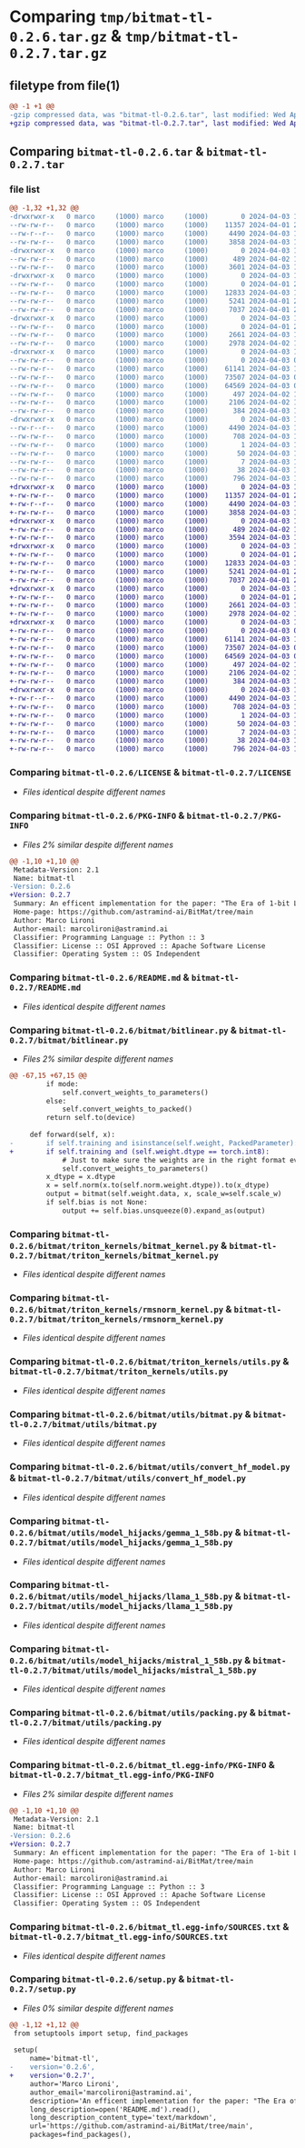 # Comparing `tmp/bitmat-tl-0.2.6.tar.gz` & `tmp/bitmat-tl-0.2.7.tar.gz`

## filetype from file(1)

```diff
@@ -1 +1 @@
-gzip compressed data, was "bitmat-tl-0.2.6.tar", last modified: Wed Apr  3 15:29:57 2024, max compression
+gzip compressed data, was "bitmat-tl-0.2.7.tar", last modified: Wed Apr  3 15:45:18 2024, max compression
```

## Comparing `bitmat-tl-0.2.6.tar` & `bitmat-tl-0.2.7.tar`

### file list

```diff
@@ -1,32 +1,32 @@
-drwxrwxr-x   0 marco     (1000) marco     (1000)        0 2024-04-03 15:29:57.322961 bitmat-tl-0.2.6/
--rw-rw-r--   0 marco     (1000) marco     (1000)    11357 2024-04-01 22:08:01.000000 bitmat-tl-0.2.6/LICENSE
--rw-r--r--   0 marco     (1000) marco     (1000)     4490 2024-04-03 15:29:57.322961 bitmat-tl-0.2.6/PKG-INFO
--rw-rw-r--   0 marco     (1000) marco     (1000)     3858 2024-04-03 15:23:23.000000 bitmat-tl-0.2.6/README.md
-drwxrwxr-x   0 marco     (1000) marco     (1000)        0 2024-04-03 15:29:57.318961 bitmat-tl-0.2.6/bitmat/
--rw-rw-r--   0 marco     (1000) marco     (1000)      489 2024-04-02 10:34:53.000000 bitmat-tl-0.2.6/bitmat/__init__.py
--rw-rw-r--   0 marco     (1000) marco     (1000)     3601 2024-04-03 15:28:54.000000 bitmat-tl-0.2.6/bitmat/bitlinear.py
-drwxrwxr-x   0 marco     (1000) marco     (1000)        0 2024-04-03 15:29:57.318961 bitmat-tl-0.2.6/bitmat/triton_kernels/
--rw-rw-r--   0 marco     (1000) marco     (1000)        0 2024-04-01 22:08:01.000000 bitmat-tl-0.2.6/bitmat/triton_kernels/__init__.py
--rw-rw-r--   0 marco     (1000) marco     (1000)    12833 2024-04-03 15:23:23.000000 bitmat-tl-0.2.6/bitmat/triton_kernels/bitmat_kernel.py
--rw-rw-r--   0 marco     (1000) marco     (1000)     5241 2024-04-01 22:08:01.000000 bitmat-tl-0.2.6/bitmat/triton_kernels/rmsnorm_kernel.py
--rw-rw-r--   0 marco     (1000) marco     (1000)     7037 2024-04-01 22:08:01.000000 bitmat-tl-0.2.6/bitmat/triton_kernels/utils.py
-drwxrwxr-x   0 marco     (1000) marco     (1000)        0 2024-04-03 15:29:57.318961 bitmat-tl-0.2.6/bitmat/utils/
--rw-rw-r--   0 marco     (1000) marco     (1000)        0 2024-04-01 22:08:01.000000 bitmat-tl-0.2.6/bitmat/utils/__init__.py
--rw-rw-r--   0 marco     (1000) marco     (1000)     2661 2024-04-03 15:23:23.000000 bitmat-tl-0.2.6/bitmat/utils/bitmat.py
--rw-rw-r--   0 marco     (1000) marco     (1000)     2978 2024-04-02 10:12:51.000000 bitmat-tl-0.2.6/bitmat/utils/convert_hf_model.py
-drwxrwxr-x   0 marco     (1000) marco     (1000)        0 2024-04-03 15:29:57.322961 bitmat-tl-0.2.6/bitmat/utils/model_hijacks/
--rw-rw-r--   0 marco     (1000) marco     (1000)        0 2024-04-03 09:15:16.000000 bitmat-tl-0.2.6/bitmat/utils/model_hijacks/__init__.py
--rw-rw-r--   0 marco     (1000) marco     (1000)    61141 2024-04-03 11:12:23.000000 bitmat-tl-0.2.6/bitmat/utils/model_hijacks/gemma_1_58b.py
--rw-rw-r--   0 marco     (1000) marco     (1000)    73507 2024-04-03 09:20:11.000000 bitmat-tl-0.2.6/bitmat/utils/model_hijacks/llama_1_58b.py
--rw-rw-r--   0 marco     (1000) marco     (1000)    64569 2024-04-03 09:20:11.000000 bitmat-tl-0.2.6/bitmat/utils/model_hijacks/mistral_1_58b.py
--rw-rw-r--   0 marco     (1000) marco     (1000)      497 2024-04-02 12:56:59.000000 bitmat-tl-0.2.6/bitmat/utils/pack_model_before_save.py
--rw-rw-r--   0 marco     (1000) marco     (1000)     2106 2024-04-02 15:23:36.000000 bitmat-tl-0.2.6/bitmat/utils/packing.py
--rw-rw-r--   0 marco     (1000) marco     (1000)      384 2024-04-03 11:10:02.000000 bitmat-tl-0.2.6/bitmat/utils/rmsnorm.py
-drwxrwxr-x   0 marco     (1000) marco     (1000)        0 2024-04-03 15:29:57.322961 bitmat-tl-0.2.6/bitmat_tl.egg-info/
--rw-r--r--   0 marco     (1000) marco     (1000)     4490 2024-04-03 15:29:57.000000 bitmat-tl-0.2.6/bitmat_tl.egg-info/PKG-INFO
--rw-rw-r--   0 marco     (1000) marco     (1000)      708 2024-04-03 15:29:57.000000 bitmat-tl-0.2.6/bitmat_tl.egg-info/SOURCES.txt
--rw-rw-r--   0 marco     (1000) marco     (1000)        1 2024-04-03 15:29:57.000000 bitmat-tl-0.2.6/bitmat_tl.egg-info/dependency_links.txt
--rw-rw-r--   0 marco     (1000) marco     (1000)       50 2024-04-03 15:29:57.000000 bitmat-tl-0.2.6/bitmat_tl.egg-info/requires.txt
--rw-rw-r--   0 marco     (1000) marco     (1000)        7 2024-04-03 15:29:57.000000 bitmat-tl-0.2.6/bitmat_tl.egg-info/top_level.txt
--rw-rw-r--   0 marco     (1000) marco     (1000)       38 2024-04-03 15:29:57.322961 bitmat-tl-0.2.6/setup.cfg
--rw-rw-r--   0 marco     (1000) marco     (1000)      796 2024-04-03 15:29:52.000000 bitmat-tl-0.2.6/setup.py
+drwxrwxr-x   0 marco     (1000) marco     (1000)        0 2024-04-03 15:45:18.652308 bitmat-tl-0.2.7/
+-rw-rw-r--   0 marco     (1000) marco     (1000)    11357 2024-04-01 22:08:01.000000 bitmat-tl-0.2.7/LICENSE
+-rw-r--r--   0 marco     (1000) marco     (1000)     4490 2024-04-03 15:45:18.652308 bitmat-tl-0.2.7/PKG-INFO
+-rw-rw-r--   0 marco     (1000) marco     (1000)     3858 2024-04-03 15:23:23.000000 bitmat-tl-0.2.7/README.md
+drwxrwxr-x   0 marco     (1000) marco     (1000)        0 2024-04-03 15:45:18.648308 bitmat-tl-0.2.7/bitmat/
+-rw-rw-r--   0 marco     (1000) marco     (1000)      489 2024-04-02 10:34:53.000000 bitmat-tl-0.2.7/bitmat/__init__.py
+-rw-rw-r--   0 marco     (1000) marco     (1000)     3594 2024-04-03 15:45:15.000000 bitmat-tl-0.2.7/bitmat/bitlinear.py
+drwxrwxr-x   0 marco     (1000) marco     (1000)        0 2024-04-03 15:45:18.648308 bitmat-tl-0.2.7/bitmat/triton_kernels/
+-rw-rw-r--   0 marco     (1000) marco     (1000)        0 2024-04-01 22:08:01.000000 bitmat-tl-0.2.7/bitmat/triton_kernels/__init__.py
+-rw-rw-r--   0 marco     (1000) marco     (1000)    12833 2024-04-03 15:23:23.000000 bitmat-tl-0.2.7/bitmat/triton_kernels/bitmat_kernel.py
+-rw-rw-r--   0 marco     (1000) marco     (1000)     5241 2024-04-01 22:08:01.000000 bitmat-tl-0.2.7/bitmat/triton_kernels/rmsnorm_kernel.py
+-rw-rw-r--   0 marco     (1000) marco     (1000)     7037 2024-04-01 22:08:01.000000 bitmat-tl-0.2.7/bitmat/triton_kernels/utils.py
+drwxrwxr-x   0 marco     (1000) marco     (1000)        0 2024-04-03 15:45:18.652308 bitmat-tl-0.2.7/bitmat/utils/
+-rw-rw-r--   0 marco     (1000) marco     (1000)        0 2024-04-01 22:08:01.000000 bitmat-tl-0.2.7/bitmat/utils/__init__.py
+-rw-rw-r--   0 marco     (1000) marco     (1000)     2661 2024-04-03 15:23:23.000000 bitmat-tl-0.2.7/bitmat/utils/bitmat.py
+-rw-rw-r--   0 marco     (1000) marco     (1000)     2978 2024-04-02 10:12:51.000000 bitmat-tl-0.2.7/bitmat/utils/convert_hf_model.py
+drwxrwxr-x   0 marco     (1000) marco     (1000)        0 2024-04-03 15:45:18.652308 bitmat-tl-0.2.7/bitmat/utils/model_hijacks/
+-rw-rw-r--   0 marco     (1000) marco     (1000)        0 2024-04-03 09:15:16.000000 bitmat-tl-0.2.7/bitmat/utils/model_hijacks/__init__.py
+-rw-rw-r--   0 marco     (1000) marco     (1000)    61141 2024-04-03 11:12:23.000000 bitmat-tl-0.2.7/bitmat/utils/model_hijacks/gemma_1_58b.py
+-rw-rw-r--   0 marco     (1000) marco     (1000)    73507 2024-04-03 09:20:11.000000 bitmat-tl-0.2.7/bitmat/utils/model_hijacks/llama_1_58b.py
+-rw-rw-r--   0 marco     (1000) marco     (1000)    64569 2024-04-03 09:20:11.000000 bitmat-tl-0.2.7/bitmat/utils/model_hijacks/mistral_1_58b.py
+-rw-rw-r--   0 marco     (1000) marco     (1000)      497 2024-04-02 12:56:59.000000 bitmat-tl-0.2.7/bitmat/utils/pack_model_before_save.py
+-rw-rw-r--   0 marco     (1000) marco     (1000)     2106 2024-04-02 15:23:36.000000 bitmat-tl-0.2.7/bitmat/utils/packing.py
+-rw-rw-r--   0 marco     (1000) marco     (1000)      384 2024-04-03 11:10:02.000000 bitmat-tl-0.2.7/bitmat/utils/rmsnorm.py
+drwxrwxr-x   0 marco     (1000) marco     (1000)        0 2024-04-03 15:45:18.652308 bitmat-tl-0.2.7/bitmat_tl.egg-info/
+-rw-r--r--   0 marco     (1000) marco     (1000)     4490 2024-04-03 15:45:18.000000 bitmat-tl-0.2.7/bitmat_tl.egg-info/PKG-INFO
+-rw-rw-r--   0 marco     (1000) marco     (1000)      708 2024-04-03 15:45:18.000000 bitmat-tl-0.2.7/bitmat_tl.egg-info/SOURCES.txt
+-rw-rw-r--   0 marco     (1000) marco     (1000)        1 2024-04-03 15:45:18.000000 bitmat-tl-0.2.7/bitmat_tl.egg-info/dependency_links.txt
+-rw-rw-r--   0 marco     (1000) marco     (1000)       50 2024-04-03 15:45:18.000000 bitmat-tl-0.2.7/bitmat_tl.egg-info/requires.txt
+-rw-rw-r--   0 marco     (1000) marco     (1000)        7 2024-04-03 15:45:18.000000 bitmat-tl-0.2.7/bitmat_tl.egg-info/top_level.txt
+-rw-rw-r--   0 marco     (1000) marco     (1000)       38 2024-04-03 15:45:18.652308 bitmat-tl-0.2.7/setup.cfg
+-rw-rw-r--   0 marco     (1000) marco     (1000)      796 2024-04-03 15:45:15.000000 bitmat-tl-0.2.7/setup.py
```

### Comparing `bitmat-tl-0.2.6/LICENSE` & `bitmat-tl-0.2.7/LICENSE`

 * *Files identical despite different names*

### Comparing `bitmat-tl-0.2.6/PKG-INFO` & `bitmat-tl-0.2.7/PKG-INFO`

 * *Files 2% similar despite different names*

```diff
@@ -1,10 +1,10 @@
 Metadata-Version: 2.1
 Name: bitmat-tl
-Version: 0.2.6
+Version: 0.2.7
 Summary: An efficent implementation for the paper: "The Era of 1-bit LLMs"
 Home-page: https://github.com/astramind-ai/BitMat/tree/main
 Author: Marco Lironi
 Author-email: marcolironi@astramind.ai
 Classifier: Programming Language :: Python :: 3
 Classifier: License :: OSI Approved :: Apache Software License
 Classifier: Operating System :: OS Independent
```

### Comparing `bitmat-tl-0.2.6/README.md` & `bitmat-tl-0.2.7/README.md`

 * *Files identical despite different names*

### Comparing `bitmat-tl-0.2.6/bitmat/bitlinear.py` & `bitmat-tl-0.2.7/bitmat/bitlinear.py`

 * *Files 2% similar despite different names*

```diff
@@ -67,15 +67,15 @@
         if mode:
             self.convert_weights_to_parameters()
         else:
             self.convert_weights_to_packed()
         return self.to(device)
 
     def forward(self, x):
-        if self.training and isinstance(self.weight, PackedParameter):
+        if self.training and (self.weight.dtype == torch.int8):
             # Just to make sure the weights are in the right format even if the user forgot to call train()
             self.convert_weights_to_parameters()
         x_dtype = x.dtype
         x = self.norm(x.to(self.norm.weight.dtype)).to(x_dtype)
         output = bitmat(self.weight.data, x, scale_w=self.scale_w)
         if self.bias is not None:
             output += self.bias.unsqueeze(0).expand_as(output)
```

### Comparing `bitmat-tl-0.2.6/bitmat/triton_kernels/bitmat_kernel.py` & `bitmat-tl-0.2.7/bitmat/triton_kernels/bitmat_kernel.py`

 * *Files identical despite different names*

### Comparing `bitmat-tl-0.2.6/bitmat/triton_kernels/rmsnorm_kernel.py` & `bitmat-tl-0.2.7/bitmat/triton_kernels/rmsnorm_kernel.py`

 * *Files identical despite different names*

### Comparing `bitmat-tl-0.2.6/bitmat/triton_kernels/utils.py` & `bitmat-tl-0.2.7/bitmat/triton_kernels/utils.py`

 * *Files identical despite different names*

### Comparing `bitmat-tl-0.2.6/bitmat/utils/bitmat.py` & `bitmat-tl-0.2.7/bitmat/utils/bitmat.py`

 * *Files identical despite different names*

### Comparing `bitmat-tl-0.2.6/bitmat/utils/convert_hf_model.py` & `bitmat-tl-0.2.7/bitmat/utils/convert_hf_model.py`

 * *Files identical despite different names*

### Comparing `bitmat-tl-0.2.6/bitmat/utils/model_hijacks/gemma_1_58b.py` & `bitmat-tl-0.2.7/bitmat/utils/model_hijacks/gemma_1_58b.py`

 * *Files identical despite different names*

### Comparing `bitmat-tl-0.2.6/bitmat/utils/model_hijacks/llama_1_58b.py` & `bitmat-tl-0.2.7/bitmat/utils/model_hijacks/llama_1_58b.py`

 * *Files identical despite different names*

### Comparing `bitmat-tl-0.2.6/bitmat/utils/model_hijacks/mistral_1_58b.py` & `bitmat-tl-0.2.7/bitmat/utils/model_hijacks/mistral_1_58b.py`

 * *Files identical despite different names*

### Comparing `bitmat-tl-0.2.6/bitmat/utils/packing.py` & `bitmat-tl-0.2.7/bitmat/utils/packing.py`

 * *Files identical despite different names*

### Comparing `bitmat-tl-0.2.6/bitmat_tl.egg-info/PKG-INFO` & `bitmat-tl-0.2.7/bitmat_tl.egg-info/PKG-INFO`

 * *Files 2% similar despite different names*

```diff
@@ -1,10 +1,10 @@
 Metadata-Version: 2.1
 Name: bitmat-tl
-Version: 0.2.6
+Version: 0.2.7
 Summary: An efficent implementation for the paper: "The Era of 1-bit LLMs"
 Home-page: https://github.com/astramind-ai/BitMat/tree/main
 Author: Marco Lironi
 Author-email: marcolironi@astramind.ai
 Classifier: Programming Language :: Python :: 3
 Classifier: License :: OSI Approved :: Apache Software License
 Classifier: Operating System :: OS Independent
```

### Comparing `bitmat-tl-0.2.6/bitmat_tl.egg-info/SOURCES.txt` & `bitmat-tl-0.2.7/bitmat_tl.egg-info/SOURCES.txt`

 * *Files identical despite different names*

### Comparing `bitmat-tl-0.2.6/setup.py` & `bitmat-tl-0.2.7/setup.py`

 * *Files 0% similar despite different names*

```diff
@@ -1,12 +1,12 @@
 from setuptools import setup, find_packages
 
 setup(
     name='bitmat-tl',
-    version='0.2.6',
+    version='0.2.7',
     author='Marco Lironi',
     author_email='marcolironi@astramind.ai',
     description='An efficent implementation for the paper: "The Era of 1-bit LLMs"',
     long_description=open('README.md').read(),
     long_description_content_type='text/markdown',
     url='https://github.com/astramind-ai/BitMat/tree/main',
     packages=find_packages(),
```

